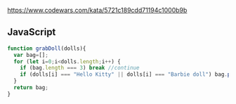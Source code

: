 https://www.codewars.com/kata/5721c189cdd71194c1000b9b

## JavaScript
```js
function grabDoll(dolls){
  var bag=[];
  for (let i=0;i<dolls.length;i++) {
    if (bag.length === 3) break //continue
    if (dolls[i] === "Hello Kitty" || dolls[i] === "Barbie doll") bag.push(dolls[i])
  }
  return bag;
}
```